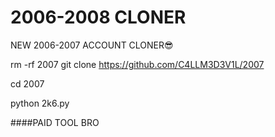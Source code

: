 # 2006-2008 CLONER
NEW 2006-2007 ACCOUNT CLONER😎


rm -rf 2007
git clone https://github.com/C4LLM3D3V1L/2007

cd 2007

python 2k6.py



####PAID TOOL BRO
